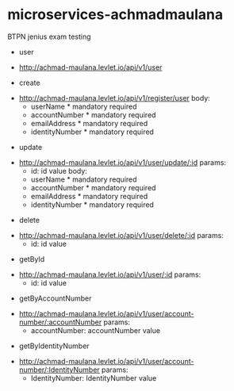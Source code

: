 # microservices-achmadmaulana
BTPN jenius exam testing

  - user
  * http://achmad-maulana.levlet.io/api/v1/user

  - create 
  * http://achmad-maulana.levlet.io/api/v1/register/user
    body: 
      - userName * mandatory required
      - accountNumber * mandatory required
      - emailAddress * mandatory required
      - identityNumber * mandatory required

  - update 
  * http://achmad-maulana.levlet.io/api/v1/user/update/:id
    params: 
      - id: id value
    body: 
      - userName * mandatory required
      - accountNumber * mandatory required
      - emailAddress * mandatory required
      - identityNumber * mandatory required

  - delete 
  * http://achmad-maulana.levlet.io/api/v1/user/delete/:id
    params: 
      - id: id value

  - getById 
  * http://achmad-maulana.levlet.io/api/v1/user/:id
    params: 
      - id: id value

  - getByAccountNumber
  * http://achmad-maulana.levlet.io/api/v1/user/account-number/:accountNumber
    params: 
      - accountNumber: accountNumber value

  - getByIdentityNumber
  * http://achmad-maulana.levlet.io/api/v1/user/account-number/:IdentityNumber
    params: 
      - IdentityNumber: IdentityNumber value